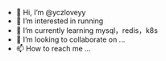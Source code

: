 - 👋 Hi, I’m @yczloveyy
- 👀 I’m interested in running
- 🌱 I’m currently learning mysql，redis，k8s
- 💞️ I’m looking to collaborate on ...
- 📫 How to reach me ...

<!---
yczloveyy/yczloveyy is a ✨ special ✨ repository because its `README.md` (this file) appears on your GitHub profile.
You can click the Preview link to take a look at your changes.
--->

